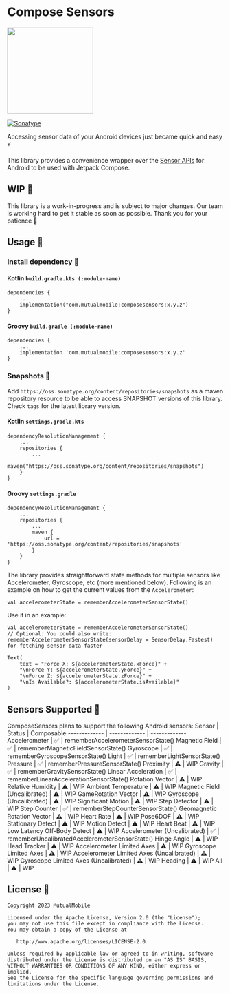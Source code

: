 # Compose Sensors
<img src="https://raw.githubusercontent.com/mutualmobile/ComposeSensors/main/art/thumnail.png" width=200 />

[![Sonatype](https://img.shields.io/nexus/s/com.mutualmobile/composesensors?server=https%3A%2F%2Foss.sonatype.org)](https://oss.sonatype.org/#nexus-search;gav~com.mutualmobile~composesensors~~~)

Accessing sensor data of your Android devices just became quick and easy ⚡️

This library provides a convenience wrapper over the [Sensor APIs](https://developer.android.com/guide/topics/sensors/sensors_overview) for Android to be used with Jetpack Compose.

## WIP 🚧
This library is a work-in-progress and is subject to major changes. Our team is working hard to get it stable as soon as possible. Thank you for your patience 🌺

## Usage 🚀
### Install dependency 📲
#### Kotlin `build.gradle.kts (:module-name)`
```
dependencies {
    ...
    implementation("com.mutualmobile:composesensors:x.y.z")
}
```
#### Groovy `build.gradle (:module-name)`
```
dependencies {
    ...
    implementation 'com.mutualmobile:composesensors:x.y.z'
}
```

### Snapshots 📸
Add `https://oss.sonatype.org/content/repositories/snapshots` as a maven repository resource to be able to access SNAPSHOT versions of this library. Check `tags` for the latest library version.
#### Kotlin `settings.gradle.kts`
```
dependencyResolutionManagement {
    ...
    repositories {
        ...
        maven("https://oss.sonatype.org/content/repositories/snapshots")
    }
}
```
#### Groovy `settings.gradle`
```
dependencyResolutionManagement {
    ...
    repositories {
        ...
        maven {
            url = 'https://oss.sonatype.org/content/repositories/snapshots'
        }
    }
}
```

The library provides straightforward state methods for multiple sensors like Accelerometer, Gyroscope, etc (more mentioned below). Following is an example on how to get the current values from the `Accelerometer`:
```
val accelerometerState = rememberAccelerometerSensorState()
```
Use it in an example:
```
val accelerometerState = rememberAccelerometerSensorState()
// Optional: You could also write: rememberAccelerometerSensorState(sensorDelay = SensorDelay.Fastest) for fetching sensor data faster

Text(
    text = "Force X: ${accelerometerState.xForce}" +
    "\nForce Y: ${accelerometerState.yForce}" +
    "\nForce Z: ${accelerometerState.zForce}" +
    "\nIs Available?: ${accelerometerState.isAvailable}"
)
```

## Sensors Supported 📱
ComposeSensors plans to support the following Android sensors:
Sensor  | Status | Composable
------------- | ------------- | -------------
Accelerometer  | ✅ | rememberAccelerometerSensorState()
Magnetic Field  | ✅ | rememberMagneticFieldSensorState()
Gyroscope  | ✅ | rememberGyroscopeSensorState()
Light  | ✅️ | rememberLightSensorState()
Pressure | ✅️ | rememberPressureSensorState()
Proximity | ⚠️ | WIP
Gravity | ✅️ | rememberGravitySensorState()
Linear Acceleration | ✅️ | rememberLinearAccelerationSensorState()
Rotation Vector | ⚠️ | WIP
Relative Humidity | ⚠️ | WIP
Ambient Temperature | ⚠️ | WIP
Magnetic Field (Uncalibrated) | ⚠️ | WIP
GameRotation Vector | ⚠️ | WIP
Gyroscope (Uncalibrated) | ⚠️ | WIP
Significant Motion | ⚠️ | WIP
Step Detector | ⚠️ | WIP
Step Counter | ✅️ | rememberStepCounterSensorState()
Geomagnetic Rotation Vector | ⚠️ | WIP
Heart Rate | ⚠️ | WIP
Pose6DOF | ⚠️ | WIP
Stationary Detect | ⚠️ | WIP
Motion Detect | ⚠️ | WIP
Heart Beat | ⚠️ | WIP
Low Latency Off-Body Detect | ⚠️ | WIP
Accelerometer (Uncalibrated) | ✅️ | rememberUncalibratedAccelerometerSensorState()
Hinge Angle | ⚠️ | WIP
Head Tracker | ⚠️ | WIP
Accelerometer Limited Axes | ⚠️ | WIP
Gyroscope Limited Axes | ⚠️ | WIP
Accelerometer Limited Axes (Uncalibrated) | ⚠️ | WIP
Gyroscope Limited Axes (Uncalibrated) | ⚠️ | WIP
Heading | ⚠️ | WIP
All | ⚠️ | WIP

## License 🔖
```
Copyright 2023 MutualMobile

Licensed under the Apache License, Version 2.0 (the "License");
you may not use this file except in compliance with the License.
You may obtain a copy of the License at

   http://www.apache.org/licenses/LICENSE-2.0

Unless required by applicable law or agreed to in writing, software
distributed under the License is distributed on an "AS IS" BASIS,
WITHOUT WARRANTIES OR CONDITIONS OF ANY KIND, either express or implied.
See the License for the specific language governing permissions and
limitations under the License.
```
